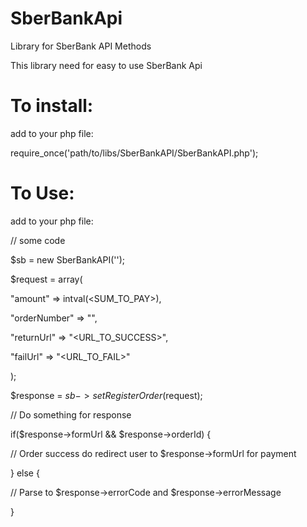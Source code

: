 # SberBankApi
Library for SberBank API Methods

This library need for easy to use SberBank Api

# To install:
add to your php file:

require_once('path/to/libs/SberBankAPI/SberBankAPI.php');

# To Use:
add to your php file:

// some code

$sb = new SberBankAPI('<TOKEN>');

$request = array(

  "amount" => intval(<SUM_TO_PAY>),

  "orderNumber" => "<orderNumber>",
  
  "returnUrl" => "<URL_TO_SUCCESS>",
  
  "failUrl" => "<URL_TO_FAIL>"
  
);

$response = $sb->setRegisterOrder($request);

// Do something for response

if($response->formUrl && $response->orderId) {

  // Order success do redirect user to $response->formUrl for payment

} else {
  
  // Parse to $response->errorCode and $response->errorMessage

}
